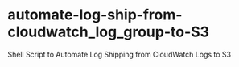 # automate-log-ship-from-cloudwatch_log_group-to-S3
Shell Script to Automate Log Shipping from CloudWatch Logs to S3

